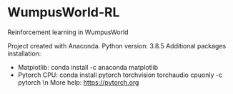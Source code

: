 # WumpusWorld-RL
Reinforcement learning in WumpusWorld

Project created with Anaconda.
Python version: 3.8.5
Additional packages installation:
- Matplotlib: conda install -c anaconda matplotlib
- Pytorch CPU: conda install pytorch torchvision torchaudio cpuonly -c pytorch
\n More help: https://pytorch.org
